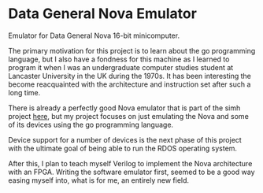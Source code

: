 # Data General Nova Emulator
Emulator for Data General Nova 16-bit minicomputer.

The primary motivation for this project is to learn about the go programming
language, but I also have a fondness for this machine as I learned to program it
when I was an undergraduate computer studies student at Lancaster University in
the UK during the 1970s. It has been interesting the become reacquainted with
the architecture and instruction set after such a long time.

There is already a perfectly good Nova emulator that is part of the simh project
[here](http://simh.trailing-edge.com), but my project focuses on just emulating
the Nova and some of its devices using the go programming language.

Device support for a number of devices is the next phase of this project with
the ultimate goal of being able to run the RDOS operating system.

After this, I plan to teach myself Verilog to implement the Nova architecture
with an FPGA. Writing the software emulator first, seemed to be a good way
easing myself into, what is for me, an entirely new field.
